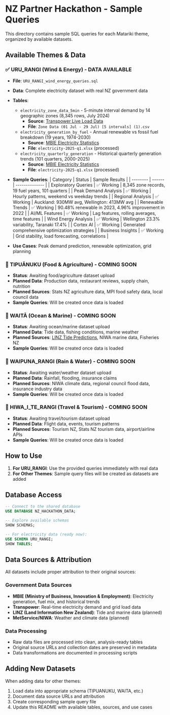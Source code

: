 # NZ Partner Hackathon - Sample Queries

This directory contains sample SQL queries for each Matariki theme, organized by available datasets.

## Available Themes & Data

### ✅ URU_RANGI (Wind & Energy) - **DATA AVAILABLE**
- **File**: `URU_RANGI_wind_energy_queries.sql`
- **Data**: Complete electricity dataset with real NZ government data
- **Tables**: 
  - `electricity_zone_data_5min` - 5-minute interval demand by 14 geographic zones (8,345 rows, July 2024)
    - **Source**: [Transpower Live Load Data](https://www.transpower.co.nz/system-operator/live-system-and-market-data/live-load-data#download)
    - **File**: `Zone Data (01 Jul - 29 Jul) [5 intervals] (1).csv`
  - `electricity_generation_by_fuel` - Annual renewable vs fossil fuel breakdown (19 years, 1974-2030)
    - **Source**: [MBIE Electricity Statistics](https://www.mbie.govt.nz/building-and-energy/energy-and-natural-resources/energy-statistics-and-modelling/energy-statistics/electricity-statistics)
    - **File**: `electricity-2025-q1.xlsx` (processed)
  - `electricity_quarterly_generation` - Historical quarterly generation trends (101 quarters, 2000-2025)
    - **Source**: [MBIE Electricity Statistics](https://www.mbie.govt.nz/building-and-energy/energy-and-natural-resources/energy-statistics-and-modelling/energy-statistics/electricity-statistics)
    - **File**: `electricity-2025-q1.xlsx` (processed)
- **Sample Queries**:
  | Category | Status | Sample Results |
  | -------- | ------ | -------------- |
  | Exploratory Queries | ✅ Working | 8,345 zone records, 19 fuel years, 101 quarters |
  | Peak Demand Analysis | ✅ Working | Hourly patterns, weekend vs weekday trends |
  | Regional Analysis | ✅ Working | Auckland: 930MW avg, Wellington: 413MW avg |
  | Renewable Trends | ✅ Working | 90.48% renewable in 2023, 4.96% improvement in 2022 |
  | AI/ML Features | ✅ Working | Lag features, rolling averages, time features |
  | Wind Energy Analysis | ✅ Working | Wellington 23.3% variability, Taranaki 17.4% |
  | Cortex AI | ✅ Working | Generated comprehensive optimization strategies |
  | Business Insights | ✅ Working | Grid stability, load forecasting, correlations |

- **Use Cases**: Peak demand prediction, renewable optimization, grid planning

### 🔄 TIPUĀNUKU (Food & Agriculture) - **COMING SOON**
- **Status**: Awaiting food/agriculture dataset upload
- **Planned Data**: Production data, restaurant reviews, supply chain, nutrition
- **Planned Sources**: Stats NZ agriculture data, MPI food safety data, local council data
- **Sample Queries**: Will be created once data is loaded

### 🔄 WAITĀ (Ocean & Marine) - **COMING SOON**  
- **Status**: Awaiting ocean/marine dataset upload
- **Planned Data**: Tide data, fishing conditions, marine weather
- **Planned Sources**: [LINZ Tide Predictions](https://www.linz.govt.nz/products-services/tides-and-tidal-streams/tide-predictions), NIWA marine data, Fisheries NZ
- **Sample Queries**: Will be created once data is loaded

### 🔄 WAIPUNA_RANGI (Rain & Water) - **COMING SOON**
- **Status**: Awaiting water/weather dataset upload  
- **Planned Data**: Rainfall, flooding, insurance claims
- **Planned Sources**: NIWA climate data, regional council flood data, insurance industry data
- **Sample Queries**: Will be created once data is loaded

### 🔄 HIWA_I_TE_RANGI (Travel & Tourism) - **COMING SOON**
- **Status**: Awaiting travel/tourism dataset upload
- **Planned Data**: Flight data, events, tourism patterns
- **Planned Sources**: Tourism NZ, Stats NZ tourism data, airport/airline APIs
- **Sample Queries**: Will be created once data is loaded

## How to Use

1. **For URU_RANGI**: Use the provided queries immediately with real data
2. **For Other Themes**: Sample query files will be created as datasets are added

## Database Access

```sql
-- Connect to the shared database
USE DATABASE NZ_HACKATHON_DATA;

-- Explore available schemas
SHOW SCHEMAS;

-- For electricity data (ready now):
USE SCHEMA URU_RANGI;
SHOW TABLES;
```

## Data Sources & Attribution

All datasets include proper attribution to their original sources:

### Government Data Sources
- **MBIE (Ministry of Business, Innovation & Employment)**: Electricity generation, fuel mix, and historical trends
- **Transpower**: Real-time electricity demand and grid load data
- **LINZ (Land Information New Zealand)**: Tide and marine data (planned)
- **MetService/NIWA**: Weather and climate data (planned)

### Data Processing
- Raw data files are processed into clean, analysis-ready tables
- Original source URLs and collection dates are preserved in metadata
- Data transformations are documented in processing scripts

## Adding New Datasets

When adding data for other themes:
1. Load data into appropriate schema (TIPUANUKU, WAITA, etc.)
2. Document data source URLs and attribution
3. Create corresponding sample query file
4. Update this README with available tables, sources, and use cases